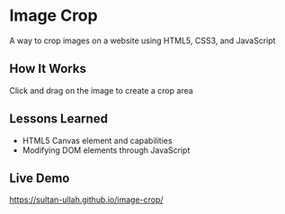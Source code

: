 # Image Crop

A way to crop images on a website using HTML5, CSS3, and JavaScript

## How It Works

Click and drag on the image to create a crop area

## Lessons Learned

- HTML5 Canvas element and capabilities 
- Modifying DOM elements through JavaScript

## Live Demo

https://sultan-ullah.github.io/image-crop/
